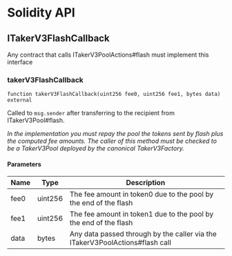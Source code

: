 # Solidity API

## ITakerV3FlashCallback

Any contract that calls ITakerV3PoolActions#flash must implement this interface

### takerV3FlashCallback

```solidity
function takerV3FlashCallback(uint256 fee0, uint256 fee1, bytes data) external
```

Called to `msg.sender` after transferring to the recipient from ITakerV3Pool#flash.

_In the implementation you must repay the pool the tokens sent by flash plus the computed fee amounts.
The caller of this method must be checked to be a TakerV3Pool deployed by the canonical TakerV3Factory._

#### Parameters

| Name | Type | Description |
| ---- | ---- | ----------- |
| fee0 | uint256 | The fee amount in token0 due to the pool by the end of the flash |
| fee1 | uint256 | The fee amount in token1 due to the pool by the end of the flash |
| data | bytes | Any data passed through by the caller via the ITakerV3PoolActions#flash call |

